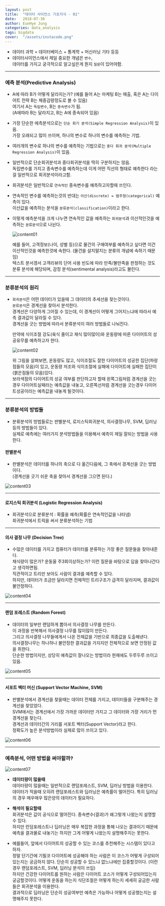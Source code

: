 ```yaml
---
layout: post
title:  "데이터 사이언스 기초지식 - 01"
date:   2018-07-30
author: EunHye Jung
categories: data_analysis
tags: bigdata
cover:  "/assets/instacode.png"
---  
```

  
* 데이터 과학 = 데이터베이스 + 통계학 + 머신러닝 기타 등등  
* 데이터사이언스에서 제일 중요한 개념은 `변수`,   
  데이터를 가지고 궁극적으로 알고싶은게 뭔지 `질문`이 있어야함.   
   
- - -   
   
### 예측 분석(Predictive Analysis)  
  
* A에 따라 B가 어떻게 달라지는가?
  (예를 들어 A는 마케팅 B는 매출, 혹은 A는 다이어트 전략 B는 체중감량정도로 볼 수 있음)    
  여기서 A는 `독립변수`, B는 `종속변수`가 됨.  
  (A에따라 B는 달라지고, B는 A에 종속되어 있음)   
  
* 가장 단순한 에측분석으로는 `단순 회기 분석(Simple Regression Analysis)`이 있음.   
  가장  오래되고 많이 쓰이며, 하나의 변수로 하나의 변수를 예측하는 기법.   
* 여러개의 변수로 하나의 변수를 예측하는 기법으로는 `중다 회귀 분석(Multiple Regression Analysis)`이 있음.  
* 일반적으로 단순회귀분석과 중다회귀분석을 딱히 구분하지는 않음.  
  독립변수를 가지고 종속변수를 예측하는데 이게 어떤 직선의 형태로 예측한다 라는걸 일반적으로 회귀분석이라고함.  
* 회귀분석은 일반적으로 `연속적인` 종속변수를 예측하고자할때 쓰인다.  

* 연속적인 변수를 예측하는것의 반대는 `이산(discrete) = 범주형(categorical)` 예측이 있다.  
  이산값을 예측하는 분석을 `분류분석(classification)`이라고 한다.  
  
* 이렇게 예측분석을 크게 나누면 연속적인 값을 예측하는 `회귀분석`과 이산적인것을 예측하는 `분류분석`으로 나뉜다.  
  
    ![content01](/assets/contents/da_content12.PNG)  
    
    
  예를 들어, 고객정보(나이, 성별 등)으로 물건의 구매여부를 예측하고 싶다면 이건 이산적인것을 예측한것에 속한다. (물건을 살지말지는 분류의 개념에 속하기 때문임)  
  텍스트 분서겡서 고객리뷰의 단어 사용 빈도에 따라 만족/불만족을 판정하는 것도 분류 분석에 해당되며, 감정 분석(sentimental analysis)라고도 불린다.   
   
    
- - -    
   
   
### 분류분석의 원리   
  
* `회귀분석`은 어떤 데이터가 있을때 그 데이터의 추세선을 찾는것이다.  
  `분류분석`은 경계선을 찾아서 분석한다.   
   경계선은 다양하게 그어질 수 있는데, 이 경계선이 어떻게 그어지느냐에 따라서 예측 결과값이 달라질 수 있다.  
   경계선을 긋는 방법에 따라서 분류분석이 여러 방법들로 나눠진다.  
   
   만약에 식이조절 강도(육식 줄이고 채식 많이많이)와 운동량에 따른 다이어트의 성공유무를 예측하고자 한다.  
   
   
    ![content02](/assets/contents/da_content13.PNG)    
  
   
   위 그림을 살펴보면, 운동량도 많고, 식이조절도 잘한 다이어트의 성공한 집단(파랑점들의 모음)이 있고, 운동량 저조와 식이조절에 실패에 다이어트에 실패한 집단이(붉은점들의 모음)있다.   
  보라색점의 다이어트의 성공 여부를 판단하고자 할때 왼쪽그림처럼 경계선을 긋는경우 다이어트실패라는 예측값을 내놓고, 오른쪽선처럼 경계선을 긋는경우 다이어트성공이라는 예측값을 내놓게 될것이다.  
   
    
- - -    
   
   
### 분류분석의 방법들    
   
* 분류분석의 방법들로는 판별분석, 로지스틱회귀분석, 의사결정나무, SVM, 딥러닝 등의 방법들이 있다.   
  실제로 예측에는 여러가지 분석방법들을 이용해서 예측이 제일 잘되는 방법을 사용한다.   
  
  
#### 판별분석  
   
* 판별분석은 데이터를 하나의 축으로 다 옮긴다음에, 그 축에서 경계선을 긋는 방법이다.  
  (경계선을 긋기 쉬운 축을 찾아서 경계선을 그으면 된다.)   
   
   
![content03](/assets/contents/da_content14.PNG)    
   
     
_ _ _   
   
  
#### 로지스틱 회귀분석 (Logistic Regression Analysis)   
   
* 회귀분석으로 분류분석 : 확률을 예측(확률은 연속적인값을 나타냄)  
  회귀분석에서 트릭을 써서 분류분석하는 기법     
   
     
_ _ _   
   
  
#### 의사 결정 나무 (Decision Tree)    
   
* 수많은 데이터를 가지고 컴퓨터가 데이터를 분류하는 가장 좋은 질문들을 찾아내준다.  
  채식량이 많은가? 운동울 주3회이상하는가? 이런 질문을 바탕으로 답을 찾아나간다고 생각하면됨.  
  직관적이고 트리만 보아도 사람이 결과를 예측할 수 있다.  
  하지만, 데이터가 조금만 달라지면 전체적인 트리구조가 급격히 달라지며, 결과값이 불안정하다.   
  
  
![content04](/assets/contents/da_content15.PNG)    
  
     
_ _ _   
   
  
#### 랜덤 포레스트 (Random Forest)   
   
* 데이터의 일부만 랜덤하게 뽑아서 의사결정 나무를 만든다.  
  이 과정을 반복해서 의사결정 나무를 많이많이 만든다.   
  그리고 의사결정 나무들에게서 나온 전체값을 기반으로 최종값을 도출해낸다.   
  의사결정나무는 하나하나 불안정한 결과값을 가지지만 전체적으로 보면 안정된 값을 취한다.  
  단순한 방법이지만, 상당히 예측값이 잘나오는 방법이라 현재에도 두루두루 쓰이고 있음.  
  
   
![content05](/assets/contents/da_content16.PNG)    
  
     
_ _ _   
   
  
#### 서포트 벡터 머신 (Support Vector Machine, SVM)   
   
* 판별분석에서 경계선을 찾을때는 데이터 전체를 가지고, 데이터들을 구분해주는 경계선을 찾았었다.   
  SVM에서는 경계선에서 가장 가까운 데이터만 가지고 그 데이터와 가장 거리가 먼 경계선을 찾는다.  
  경계선과 데이터간의 거리를 서포트 벡터(Support Vector)라고 한다.  
  정확도가 높은 분석방법이라 실제로 많이 쓰이고 있다.   
  
  
![content06](assets/contents/da_content17.PNG)    
  
  
- - -  
   
   
### 예측분석, 어떤 방법을 써야할까?   
  
  
![content07](assets/contents/da_content18.PNG)    
   
   
* <b> 데이터량이 많을때  </b>  
  데이터량이 많을때는 일반적으로 랜덤포레스트, SVM, 딥러닝 방법을 이용한다.  
  데이터가 적을때 오히려 랜덤포레스트와 딥러닝은 예측률이 떨어진다. 특히 딥러닝의 경우 매우매우 많은양의 데이터가 필요하다.  
* <b> 해석이 필요할때 </b>  
  회귀분석은 값이 공식으로 떨어진다. 종속변수(결과)가 왜그렇게 나왔는지 설명할 수 있다.  
  하지만 런덤포레스트나 딥러닝은 매우 복잡한 과정을 통해 나오는 결과이기 때문에 예측을 결과물로 내놓기는 하지만 그게 어떻게 나왔는지 설명해주지는 못한다.  
  
* 예를들어, 앞에서 다이어트의 성공할 수 있는 코스를 추천해주는 시스템이 있다고 하자.   
  정말 단기간에 기필코 다이어트에 성공해야 하는 사람은 이 코스가 어떻게 구성되어있는지는 궁금하지 않다. 단순히 성공할 수 있느냐 없느냐에만 집중할것이다. (이런 경우 랜덤포레스트, SVM, 딥러닝 분석이 쓰임)  
  하지만 건강한 다이어트를 원하는 사람은 다이어트 코스가 어떻게 구성되어있는지 궁금할것이다. 어떻게 운동을 하는지 식단조절은 어떻게 하는지 세세히 궁금한 사람들은 회귀분석을 이용한다.   
  결과적으로 딥러닝은 단순히 성공여부만 예측은 가능하나 어떻게 성공했는지는 설명해주지 못한다.  
  
  
  
